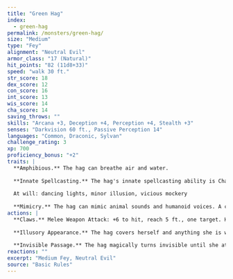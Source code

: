 ```yaml
---
title: "Green Hag"
index:
  - green-hag
permalink: /monsters/green-hag/
size: "Medium"
type: "Fey"
alignment: "Neutral Evil"
armor_class: "17 (Natural)"
hit_points: "82 (11d8+33)"
speed: "walk 30 ft."
str_score: 18
dex_score: 12
con_score: 16
int_score: 13
wis_score: 14
cha_score: 14
saving_throws: ""
skills: "Arcana +3, Deception +4, Perception +4, Stealth +3"
senses: "Darkvision 60 ft., Passive Perception 14"
languages: "Common, Draconic, Sylvan"
challenge_rating: 3
xp: 700
proficiency_bonus: "+2"
traits: |
  **Amphibious.** The hag can breathe air and water.
  
  **Innate Spellcasting.** The hag's innate spellcasting ability is Charisma (spell save DC 12). She can innately cast the following spells, requiring no material components:
  
  At will: dancing lights, minor illusion, vicious mockery
  
  **Mimicry.** The hag can mimic animal sounds and humanoid voices. A creature that hears the sounds can tell they are imitations with a successful DC 14 Wisdom (Insight) check.
actions: |
  **Claws.** Melee Weapon Attack: +6 to hit, reach 5 ft., one target. Hit: 13 (2d8 + 4) slashing damage.
  
  **Illusory Appearance.** The hag covers herself and anything she is wearing or carrying with a magical illusion that makes her look like another creature of her general size and humanoid shape. The illusion ends if the hag takes a bonus action to end it or if she dies. The changes wrought by this effect fail to hold up to physical inspection. For example, the hag could appear to have smooth skin, but someone touching her would feel her rough flesh. Otherwise, a creature must take an action to visually inspect the illusion and succeed on a DC 20 Intelligence (Investigation) check to discern that the hag is disguised.
  
  **Invisible Passage.** The hag magically turns invisible until she attacks or casts a spell, or until her concentration ends (as if concentrating on a spell). While invisible, she leaves no physical evidence of her passage, so she can be tracked only by magic. Any equipment she wears or carries is invisible with her.
reactions: ""
excerpt: "Medium Fey, Neutral Evil"
source: "Basic Rules"
---
```

